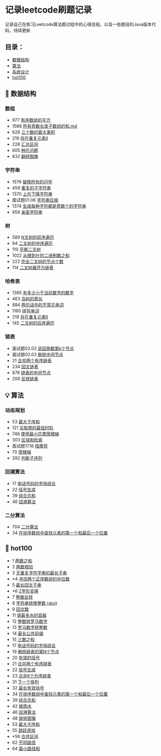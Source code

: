 # 记录leetcode刷题记录
记录自己在练习Leetcode算法题过程中的心得总结，以及一些题目的Java版本代码，持续更新

## 目录：
* [数据结构](#数据结构)
* [算法](#算法)
* [系统设计](#系统设计)
* [hot100](#hot100)

## :memo: <span id="数据结构">数据结构</span>

### 数组
* 977 [有序数组的平方](https://github.com/chenfachen/leetcode/blob/main/%E6%95%B0%E7%BB%84/977.%20%E6%9C%89%E5%BA%8F%E6%95%B0%E7%BB%84%E7%9A%84%E5%B9%B3%E6%96%B9.md)
* 1588 [所有奇数长度子数组的和.md](https://github.com/chenfachen/leetcode/blob/main/%E6%95%B0%E7%BB%84/1588.%E6%89%80%E6%9C%89%E5%A5%87%E6%95%B0%E9%95%BF%E5%BA%A6%E5%AD%90%E6%95%B0%E7%BB%84%E7%9A%84%E5%92%8C.md)
* 628 [三个数的最大乘积](https://github.com/chenfachen/leetcode/blob/main/%E6%95%B0%E7%BB%84/628.%E4%B8%89%E4%B8%AA%E6%95%B0%E7%9A%84%E6%9C%80%E5%A4%A7%E4%B9%98%E7%A7%AF.md)
* 219 [存在重复元素II](https://github.com/chenfachen/leetcode/blob/main/%E6%95%B0%E7%BB%84/219.%20%E5%AD%98%E5%9C%A8%E9%87%8D%E5%A4%8D%E5%85%83%E7%B4%A0II.md)
* 228 [汇总区间](https://github.com/chenfachen/leetcode/blob/main/%E6%95%B0%E7%BB%84/228.%E6%B1%87%E6%80%BB%E5%8C%BA%E9%97%B4.md)
* 605 [种花问题](https://github.com/chenfachen/leetcode/blob/main/%E6%95%B0%E7%BB%84/605.%E7%A7%8D%E8%8A%B1%E9%97%AE%E9%A2%98.md)
* 832 [翻转图像](https://github.com/chenfachen/leetcode/blob/main/%E6%95%B0%E7%BB%84/832.%E7%BF%BB%E8%BD%AC%E5%9B%BE%E5%83%8F.md)

### 字符串
* 1576 [替换所有的问号](https://github.com/chenfachen/leetcode/blob/main/%E5%AD%97%E7%AC%A6%E4%B8%B2/1576.%20%E6%9B%BF%E6%8D%A2%E6%89%80%E6%9C%89%E7%9A%84%E9%97%AE%E5%8F%B7.md)
* 459 [重复的子字符串](https://github.com/chenfachen/leetcode/tree/main/%E5%AD%97%E7%AC%A6%E4%B8%B2)
* 1370 [上升下降字符串](https://github.com/chenfachen/leetcode/blob/main/%E5%AD%97%E7%AC%A6%E4%B8%B2/1370.%E4%B8%8A%E5%8D%87%E4%B8%8B%E9%99%8D%E5%AD%97%E7%AC%A6%E4%B8%B2.md)
* 面试题01.06 [字符串压缩](https://github.com/chenfachen/leetcode/blob/main/%E5%AD%97%E7%AC%A6%E4%B8%B2/%E9%9D%A2%E8%AF%95%E9%A2%98%2001.06%E5%AD%97%E7%AC%A6%E4%B8%B2%E5%8E%8B%E7%BC%A9.md)
* 1374 [生成每种字符都是奇数个的字符串](https://github.com/chenfachen/leetcode/blob/main/%E5%AD%97%E7%AC%A6%E4%B8%B2/1374.%20%E7%94%9F%E6%88%90%E6%AF%8F%E7%A7%8D%E5%AD%97%E7%AC%A6%E9%83%BD%E6%98%AF%E5%A5%87%E6%95%B0%E4%B8%AA%E7%9A%84%E5%AD%97%E7%AC%A6%E4%B8%B2.md)
* 859 [亲密字符串](https://github.com/chenfachen/leetcode/blob/main/%E5%AD%97%E7%AC%A6%E4%B8%B2/859.%E4%BA%B2%E5%AF%86%E5%AD%97%E7%AC%A6%E4%B8%B2.md)

### 树
* 589 [N叉树的前序遍历](https://github.com/chenfachen/leetcode/blob/main/%E6%A0%91/589.N%E5%8F%89%E6%A0%91%E7%9A%84%E5%89%8D%E5%BA%8F%E9%81%8D%E5%8E%86.md)
* 94 [二叉树的中序遍历](https://github.com/chenfachen/leetcode/blob/main/%E6%A0%91/94.%E4%BA%8C%E5%8F%89%E6%A0%91%E7%9A%84%E4%B8%AD%E5%BA%8F%E9%81%8D%E5%8E%86.md)
* 110 [平衡二叉树](https://github.com/chenfachen/leetcode/blob/main/%E6%A0%91/110.%E5%B9%B3%E8%A1%A1%E4%BA%8C%E5%8F%89%E6%A0%91.md)
* 1022 [从根到叶的二进制数之和](https://github.com/chenfachen/leetcode/blob/main/%E6%A0%91/1022.%E4%BB%8E%E6%A0%B9%E5%88%B0%E5%8F%B6%E7%9A%84%E4%BA%8C%E8%BF%9B%E5%88%B6%E6%95%B0%E4%B9%8B%E5%92%8C.md)
* 222 [完全二叉树的节点个数](https://github.com/chenfachen/leetcode/blob/main/%E6%A0%91/222.%E5%AE%8C%E5%85%A8%E4%BA%8C%E5%8F%89%E6%A0%91%E7%9A%84%E8%8A%82%E7%82%B9%E4%B8%AA%E6%95%B0.md)
* 114 [二叉树展开为链表](https://github.com/chenfachen/leetcode/blob/main/%E6%A0%91/114.%E4%BA%8C%E5%8F%89%E6%A0%91%E5%B1%95%E5%BC%80%E4%B8%BA%E9%93%BE%E8%A1%A8.md)

### 哈希表
* 1365 [有多少小于当前数字的数字](https://github.com/chenfachen/leetcode/blob/main/%E5%93%88%E5%B8%8C%E8%A1%A8/1365.%E6%9C%89%E5%A4%9A%E5%B0%91%E5%B0%8F%E4%BA%8E%E5%BD%93%E5%89%8D%E6%95%B0%E5%AD%97%E7%9A%84%E6%95%B0%E5%AD%97.md)
* 463 [岛屿的周长](https://github.com/chenfachen/leetcode/blob/main/%E5%93%88%E5%B8%8C%E8%A1%A8/463.%20%E5%B2%9B%E5%B1%BF%E7%9A%84%E5%91%A8%E9%95%BF.md)
* 884 [两句话中的不常见单词](https://github.com/chenfachen/leetcode/blob/main/%E5%93%88%E5%B8%8C%E8%A1%A8/884.%20%E4%B8%A4%E5%8F%A5%E8%AF%9D%E4%B8%AD%E7%9A%84%E4%B8%8D%E5%B8%B8%E8%A7%81%E5%8D%95%E8%AF%8D.md)
* 1160 [拼写单词](https://github.com/chenfachen/leetcode/blob/main/%E5%93%88%E5%B8%8C%E8%A1%A8/1160.%E6%8B%BC%E5%86%99%E5%8D%95%E8%AF%8D.md)
* 219 [存在重复元素II](https://github.com/chenfachen/leetcode/blob/main/%E6%95%B0%E7%BB%84/219.%20%E5%AD%98%E5%9C%A8%E9%87%8D%E5%A4%8D%E5%85%83%E7%B4%A0II.md)
* 145 [二叉树的后序遍历](https://github.com/chenfachen/leetcode/blob/main/%E5%93%88%E5%B8%8C%E8%A1%A8/145.%E4%BA%8C%E5%8F%89%E6%A0%91%E7%9A%84%E5%90%8E%E5%BA%8F%E9%81%8D%E5%8E%86.md)

### 链表
* 面试题02.02 [返回倒数第k个节点](https://github.com/chenfachen/leetcode/blob/main/%E9%93%BE%E8%A1%A8/%E9%9D%A2%E8%AF%95%E9%A2%9802.02%E8%BF%94%E5%9B%9E%E5%80%92%E6%95%B0%E7%AC%AC%20k%20%E4%B8%AA%E8%8A%82%E7%82%B9.md)
* 面试题02.03 [删除中间节点](https://github.com/chenfachen/leetcode/blob/main/%E9%93%BE%E8%A1%A8/%E9%9D%A2%E8%AF%95%E9%A2%98%2002.03.%20%E5%88%A0%E9%99%A4%E4%B8%AD%E9%97%B4%E8%8A%82%E7%82%B9.md)
* 21 [合并两个有序链表](https://github.com/chenfachen/leetcode/blob/main/%E9%93%BE%E8%A1%A8/21.%E5%90%88%E5%B9%B6%E4%B8%A4%E4%B8%AA%E6%9C%89%E5%BA%8F%E9%93%BE%E8%A1%A8.md)
* 234 [回文链表](https://github.com/chenfachen/leetcode/blob/main/%E9%93%BE%E8%A1%A8/234.%E5%9B%9E%E6%96%87%E9%93%BE%E8%A1%A8.md)
* 876 [链表的中间节点](https://github.com/chenfachen/leetcode/blob/main/%E9%93%BE%E8%A1%A8/876.%E9%93%BE%E8%A1%A8%E7%9A%84%E4%B8%AD%E9%97%B4%E8%8A%82%E7%82%B9.md)
* 206 [反转链表](https://github.com/chenfachen/leetcode/blob/main/%E9%93%BE%E8%A1%A8/206.%E5%8F%8D%E8%BD%AC%E9%93%BE%E8%A1%A8.md)


## :bulb: <span id="算法">算法</span>

### 动态规划
* 53 [最大子序和](https://github.com/chenfachen/leetcode/blob/main/%E5%8A%A8%E6%80%81%E8%A7%84%E5%88%92/53.%E6%9C%80%E5%A4%A7%E5%AD%90%E5%BA%8F%E5%92%8C.md)
* 121 [买股票的最佳时机](https://github.com/chenfachen/leetcode/blob/main/%E5%8A%A8%E6%80%81%E8%A7%84%E5%88%92/121.%E4%B9%B0%E8%82%A1%E7%A5%A8%E7%9A%84%E6%9C%80%E4%BD%B3%E6%97%B6%E6%9C%BA.md)
* 746 [使用最小花费爬楼梯](https://github.com/chenfachen/leetcode/blob/main/%E5%8A%A8%E6%80%81%E8%A7%84%E5%88%92/746.%E4%BD%BF%E7%94%A8%E6%9C%80%E5%B0%8F%E8%8A%B1%E8%B4%B9%E7%88%AC%E6%A5%BC%E6%A2%AF.md)
* 303 [区域和检索](https://github.com/chenfachen/leetcode/blob/main/%E5%8A%A8%E6%80%81%E8%A7%84%E5%88%92/303.%20%E5%8C%BA%E5%9F%9F%E5%92%8C%E6%A3%80%E7%B4%A2.md)
* 面试题17.16 [按摩师](https://github.com/chenfachen/leetcode/blob/main/%E5%8A%A8%E6%80%81%E8%A7%84%E5%88%92/%E9%9D%A2%E8%AF%95%E9%A2%9817.16%20%E6%8C%89%E6%91%A9%E5%B8%88.md)
* 70 [爬楼梯](https://github.com/chenfachen/leetcode/blob/main/%E5%8A%A8%E6%80%81%E8%A7%84%E5%88%92/70.%E7%88%AC%E6%A5%BC%E6%A2%AF.md)
* 392 [判断子序列](https://github.com/chenfachen/leetcode/blob/main/%E5%8A%A8%E6%80%81%E8%A7%84%E5%88%92/392.%E5%88%A4%E6%96%AD%E5%AD%90%E5%BA%8F%E5%88%97.md)

### 回溯算法
* 17 [电话号码的字母组合](https://github.com/chenfachen/leetcode/blob/main/%E5%9B%9E%E6%BA%AF%E7%AE%97%E6%B3%95/17.%E7%94%B5%E8%AF%9D%E5%8F%B7%E7%A0%81%E7%9A%84%E5%AD%97%E6%AF%8D%E7%BB%84%E5%90%88.md)
* 22 [括号生成](https://github.com/chenfachen/leetcode/blob/main/%E5%9B%9E%E6%BA%AF%E7%AE%97%E6%B3%95/22.%20%E6%8B%AC%E5%8F%B7%E7%94%9F%E6%88%90.md)
* 39 [组合总和](https://github.com/chenfachen/leetcode/blob/main/%E5%9B%9E%E6%BA%AF%E7%AE%97%E6%B3%95/39.%E7%BB%84%E5%90%88%E6%80%BB%E5%92%8C.md)
* 46 [回溯算法](https://github.com/chenfachen/leetcode/blob/main/%E5%9B%9E%E6%BA%AF%E7%AE%97%E6%B3%95/46.%E5%85%A8%E6%8E%92%E5%88%97.md)

### 二分算法
* 704 [二分算法](https://github.com/chenfachen/leetcode/blob/main/%E4%BA%8C%E5%88%86%E6%9F%A5%E6%89%BE/704.%E4%BA%8C%E5%88%86%E6%9F%A5%E6%89%BE.md)
* 34 [在排序数组中查找元素的第一个和最后一个位置](https://github.com/chenfachen/leetcode/blob/main/%E4%BA%8C%E5%88%86%E6%9F%A5%E6%89%BE/34.%E5%9C%A8%E6%8E%92%E5%BA%8F%E6%95%B0%E7%BB%84%E4%B8%AD%E6%9F%A5%E6%89%BE%E5%85%83%E7%B4%A0%E7%9A%84%E7%AC%AC%E4%B8%80%E4%B8%AA%E5%92%8C%E6%9C%80%E5%90%8E%E4%B8%80%E4%B8%AA%E4%BD%8D%E7%BD%AE.md)

## :memo: <span id="hot100">hot100</span>
* 1 [两数之和](https://github.com/chenfachen/leetcode/blob/main/hot100/1.%E4%B8%A4%E6%95%B0%E4%B9%8B%E5%92%8C.md)
* 2 [两数相加](https://github.com/chenfachen/leetcode/blob/main/hot100/2.%E4%B8%A4%E6%95%B0%E7%9B%B8%E5%8A%A0.md)
* 3 [无重复字符字串的最长子串](https://github.com/chenfachen/leetcode/blob/main/hot100/3.%20%E6%97%A0%E9%87%8D%E5%A4%8D%E5%AD%97%E7%AC%A6%E7%9A%84%E6%9C%80%E9%95%BF%E5%AD%90%E4%B8%B2.md)
* \*4 [寻找两个正序数组的中位数](https://github.com/chenfachen/leetcode/blob/main/hot100/4*.%20%E5%AF%BB%E6%89%BE%E4%B8%A4%E4%B8%AA%E6%AD%A3%E5%BA%8F%E6%95%B0%E7%BB%84%E7%9A%84%E4%B8%AD%E4%BD%8D%E6%95%B0.md)
* 5 [最长回文子串](https://github.com/chenfachen/leetcode/blob/main/hot100/5.%20%E6%9C%80%E9%95%BF%E5%9B%9E%E6%96%87%E5%AD%90%E4%B8%B2.md)
* \*6 [Z字形变换](https://github.com/chenfachen/leetcode/blob/main/hot100/6*%20.z%E5%AD%97%E5%BD%A2%E5%8F%98%E6%8D%A2.md)
* 7 [整数反转](https://github.com/chenfachen/leetcode/blob/main/hot100/7.%20%E6%95%B4%E6%95%B0%E5%8F%8D%E8%BD%AC.md)
* 8 [字符串转换整数 (atoi)](https://github.com/chenfachen/leetcode/blob/main/hot100/8.%E5%AD%97%E7%AC%A6%E4%B8%B2%E8%BD%AC%E6%95%B4%E6%95%B0%EF%BC%88atoi%EF%BC%89.md)
* 9 [回文数](https://github.com/chenfachen/leetcode/blob/main/hot100/9.%E5%9B%9E%E6%96%87%E6%95%B0.md)
* 11 [盛最多水的容器](https://github.com/chenfachen/leetcode/blob/main/hot100/11.%E7%9B%9B%E6%9C%80%E5%A4%9A%E6%B0%B4%E7%9A%84%E5%AE%B9%E5%99%A8.md)
* 12 [整数转罗马数字](https://github.com/chenfachen/leetcode/blob/main/hot100/12.%E6%95%B4%E6%95%B0%E8%BD%AC%E7%BD%97%E9%A9%AC%E6%95%B0%E5%AD%97.md)
* 13 [罗马数字转整数](https://github.com/chenfachen/leetcode/blob/main/hot100/13.%E7%BD%97%E9%A9%AC%E6%95%B0%E5%AD%97%E8%BD%AC%E6%95%B4%E6%95%B0.md)
* 14 [最长公共前缀](https://github.com/chenfachen/leetcode/blob/main/hot100/14.%20%E6%9C%80%E9%95%BF%E5%85%AC%E5%85%B1%E5%89%8D%E7%BC%80.md)
* 15 [三数之和](https://github.com/chenfachen/leetcode/blob/main/hot100/15.%E4%B8%89%E6%95%B0%E4%B9%8B%E5%92%8C.md)
* 17 [电话号码的字母组合](https://github.com/chenfachen/leetcode/blob/main/%E5%9B%9E%E6%BA%AF%E7%AE%97%E6%B3%95/17.%E7%94%B5%E8%AF%9D%E5%8F%B7%E7%A0%81%E7%9A%84%E5%AD%97%E6%AF%8D%E7%BB%84%E5%90%88.md)
* 19 [删除链表的第N个节点](https://github.com/chenfachen/leetcode/blob/main/hot100/19.%E5%88%A0%E9%99%A4%E9%93%BE%E8%A1%A8%E7%9A%84%E5%80%92%E6%95%B0%E7%AC%ACN%E4%B8%AA%E8%8A%82%E7%82%B9.md)
* 20 [有效的括号](https://github.com/chenfachen/leetcode/blob/main/hot100/20.%E6%9C%89%E6%95%88%E7%9A%84%E6%8B%AC%E5%8F%B7.md)
* 21 [合并两个有序链表](https://github.com/chenfachen/leetcode/blob/main/hot100/21.%E5%90%88%E5%B9%B6%E4%B8%A4%E4%B8%AA%E6%9C%89%E5%BA%8F%E9%93%BE%E8%A1%A8.md)
* 22 [括号生成](https://github.com/chenfachen/leetcode/blob/main/%E5%9B%9E%E6%BA%AF%E7%AE%97%E6%B3%95/22.%20%E6%8B%AC%E5%8F%B7%E7%94%9F%E6%88%90.md)
* 23 [合并K个升序链表](https://github.com/chenfachen/leetcode/blob/main/hot100/23.%20%E5%90%88%E5%B9%B6k%E4%B8%AA%E5%8D%87%E5%BA%8F%E9%93%BE%E8%A1%A8.md)
* 31 [下一个排列](https://github.com/chenfachen/leetcode/blob/main/hot100/31.%E4%B8%8B%E4%B8%80%E4%B8%AA%E6%8E%92%E5%88%97.md)
* 32 [最长有效括号](https://github.com/chenfachen/leetcode/blob/main/hot100/32.%E6%9C%80%E9%95%BF%E6%9C%89%E6%95%88%E6%8B%AC%E5%8F%B7.md)
* 34 [在排序数组中查找元素的第一个和最后一个位置](https://github.com/chenfachen/leetcode/blob/main/%E4%BA%8C%E5%88%86%E6%9F%A5%E6%89%BE/34.%E5%9C%A8%E6%8E%92%E5%BA%8F%E6%95%B0%E7%BB%84%E4%B8%AD%E6%9F%A5%E6%89%BE%E5%85%83%E7%B4%A0%E7%9A%84%E7%AC%AC%E4%B8%80%E4%B8%AA%E5%92%8C%E6%9C%80%E5%90%8E%E4%B8%80%E4%B8%AA%E4%BD%8D%E7%BD%AE.md)
* 39 [组合总和](https://github.com/chenfachen/leetcode/blob/main/%E5%9B%9E%E6%BA%AF%E7%AE%97%E6%B3%95/39.%E7%BB%84%E5%90%88%E6%80%BB%E5%92%8C.md)
* 42 [接雨水](https://github.com/chenfachen/leetcode/blob/main/hot100/42.%E6%8E%A5%E9%9B%A8%E6%B0%B4.md)
* 46 [回溯算法](https://github.com/chenfachen/leetcode/blob/main/%E5%9B%9E%E6%BA%AF%E7%AE%97%E6%B3%95/46.%E5%85%A8%E6%8E%92%E5%88%97.md)
* 48 [旋转图像](https://github.com/chenfachen/leetcode/blob/main/hot100/48.%20%E6%97%8B%E8%BD%AC%E5%9B%BE%E5%83%8F.md)
* 53 [最大子序和](https://github.com/chenfachen/leetcode/blob/main/%E5%8A%A8%E6%80%81%E8%A7%84%E5%88%92/53.%E6%9C%80%E5%A4%A7%E5%AD%90%E5%BA%8F%E5%92%8C.md)
* 55 [跳跃游戏](https://github.com/chenfachen/leetcode/blob/main/hot100/55.%E8%B7%B3%E8%B7%83%E6%B8%B8%E6%88%8F.md)
* \*56 [合并区间](https://github.com/chenfachen/leetcode/blob/main/hot100/56.%E5%90%88%E5%B9%B6%E5%8C%BA%E9%97%B4.md)
* 62 [不同路径](https://github.com/chenfachen/leetcode/blob/main/hot100/62.%E4%B8%8D%E5%90%8C%E8%B7%AF%E5%BE%84.md)
* 64 [最小路径和](https://github.com/chenfachen/leetcode/blob/main/hot100/64.%20%E6%9C%80%E5%B0%8F%E8%B7%AF%E5%BE%84%E5%92%8C.md)
